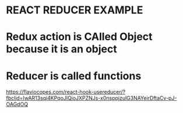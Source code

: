 # REACT REDUCER EXAMPLE




# Redux action is CAlled Object because it is an object

# Reducer is called functions


https://flaviocopes.com/react-hook-usereducer/?fbclid=IwAR13sqi4KPqoJlQioJXPZNJs-x0nsppjzulG3NAYeirDftaCv-pJ-OAGdOQ
